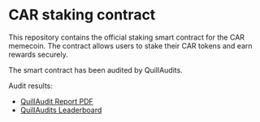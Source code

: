 # CAR staking contract

This repository contains the official staking smart contract for the CAR memecoin. The contract allows users to stake their CAR tokens and earn rewards securely.

The smart contract has been audited by QuillAudits.

Audit results:
- [QuillAudit Report PDF](https://github.com/Quillhash/QuillAudit_Reports/blob/master/Car%20Memecoin%20Smart%20Contracts%20Audit%20Report%20-%20QuillAudit.pdf)
- [QuillAudits Leaderboard](https://www.quillaudits.com/leaderboard/car-memecoin)
